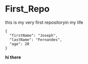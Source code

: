# First_Repo
this is my very first repositoryin my life
```
{
  "firstName": "Joseph",
  "lastName": "Fernandes",
  "age": 20
}
```
**hi there**
